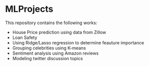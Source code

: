 # MLProjects
This repository contains the following works:
- House Price prediction using data from Zillow
- Loan Safety
- Using Ridge/Lasso regression to determine feauture importance
- Grouping celebrities using K-means
- Sentiment analysis using Amazon reviews
- Modeling twitter discussion topics
